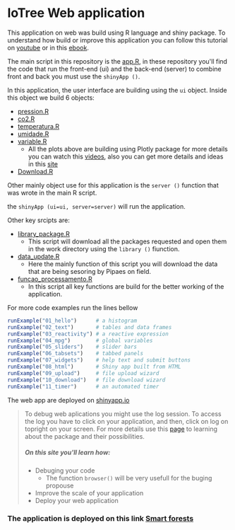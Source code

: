 # IoTree Web application 

This application on web was build using R language and shiny package. To understand how build
or improve this application you can follow this tutorial on [youtube](https://www.youtube.com/watch?v=9uFQECk30kA&t=1273s) 
or in this [ebook](https://mastering-shiny.org/).

The main script in this repository is the [app.R](https://github.com/PedrMartins/webapp/blob/master/app.R), 
in these repository you'll find the code that run the front-end (ui) and the back-end (server) 
to combine front and back you must use the `shinyApp ()`.

In this application, the user interface are building using the `ui` object. Inside this object we build 6 objects:

- [pression.R](https://github.com/PedrMartins/webapp/blob/master/pression.R)
- [co2.R](https://github.com/PedrMartins/webapp/blob/master/co2.R)
- [temperatura.R](https://github.com/PedrMartins/webapp/blob/master/temperatura.R)
- [umidade.R](https://github.com/PedrMartins/webapp/blob/master/umidade.R)
- [variable.R](https://github.com/PedrMartins/webapp/blob/master/variable.R)
  - All the plots above are building using Plotly package for more details you can watch this [videos](https://www.youtube.com/watch?v=xerW2TvZHbQ&list=PLu6UwBFCnlEd2NazdWqG4htJ8PQjk28Xp), also you can get more details and ideas in this [site](https://plotly.com/r/)
- [Download.R](https://github.com/PedrMartins/webapp/blob/master/Download.R)

Other mainly object use for this application is the `server ()` function that was wrote in the main R script.

the ` shinyApp (ui=ui, server=server) ` will run the application. 

Other key srcipts are:
- [library_package.R](https://github.com/PedrMartins/webapp/blob/master/library_package.R)
  - This script will download all the packages requested and open them in the work directory using the `library ()` fiunction.
- [data_update.R](https://github.com/PedrMartins/webapp/blob/master/data_update.R)
  - Here the mainly function of this script you will download the data that are being sesoring by Pipaes on field.
- [funcao_processamento.R](https://github.com/PedrMartins/webapp/blob/master/funcao_processamento.R)
  - In this script all key functions are build for the better working of the application.

For more code examples run the lines bellow

``` r
runExample("01_hello")      # a histogram
runExample("02_text")       # tables and data frames
runExample("03_reactivity") # a reactive expression
runExample("04_mpg")        # global variables
runExample("05_sliders")    # slider bars
runExample("06_tabsets")    # tabbed panels
runExample("07_widgets")    # help text and submit buttons
runExample("08_html")       # Shiny app built from HTML
runExample("09_upload")     # file upload wizard
runExample("10_download")   # file download wizard
runExample("11_timer")      # an automated timer
```


The web app are deployed on [shinyapp.io](https://www.shinyapps.io/)

>To debug web aplications you might use the log session. To access the log you have to click on your application, and then, 
click on log on topright on your screen.
>For more details use this [page](https://shiny.posit.co/r/articles/) to learning about the package and their possibilities.
>##### On this site you'll learn how:
> - Debuging your code
>   - The function `browser()` will be very usefull for the buging propouse 
> - Improve the scale of your application
> - Deploy your web application


### The application is deployed on this link [Smart forests](https://florestasurbanas.shinyapps.io/webapp/)

